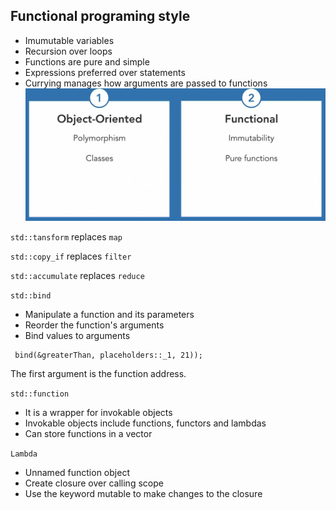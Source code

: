 ## Functional programing style
- Imumutable variables
- Recursion over loops
- Functions are pure and simple
- Expressions preferred over statements
- Currying manages how arguments are passed to functions
![](images/Screenshot2022-06-08223546.png)

`std::tansform` replaces `map`

`std::copy_if` replaces `filter`

`std::accumulate` replaces `reduce`

`std::bind`

- Manipulate a function and its parameters
- Reorder the function's arguments
- Bind values to arguments
```
 bind(&greaterThan, placeholders::_1, 21));
```
The first argument is the function address. 

`std::function`
- It is a wrapper for invokable objects
- Invokable objects include functions, functors and lambdas
- Can store functions in a vector

`Lambda`
- Unnamed function object
- Create closure over calling scope
- Use the keyword mutable to make changes to the closure

